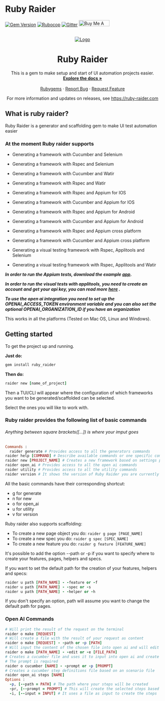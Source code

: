 # Ruby Raider

[![Gem Version](https://badge.fury.io/rb/ruby_raider.svg)](https://badge.fury.io/rb/ruby_raider)
[![Rubocop](https://github.com/RubyRaider/ruby_raider/actions/workflows/rspec.yml/badge.svg)](https://github.com/RubyRaider/ruby_raider/actions/workflows/rspec.yml)
[![Gitter](https://badges.gitter.im/RubyRaider/community.svg)](https://gitter.im/RubyRaider/community?utm_source=badge&utm_medium=badge&utm_campaign=pr-badge)
<a href="https://www.buymeacoffee.com/aguspe94" target="_blank"><img src="https://cdn.buymeacoffee.com/buttons/default-orange.png" alt="Buy Me A Coffee" height="20" width="100"></a>

<!-- PROJECT LOGO -->
<br />
<div align="center">
   <a href="https://github.com/RubyRaider/ruby_raider">
   <img src="https://rubyraiderdotcom.files.wordpress.com/2022/05/logo_transparent_background-1.png" alt="Logo">
   </a>
   <h1 align="center">Ruby Raider</h1>
   <p align="center">
      This is a gem to make setup and start of UI automation projects easier.
      <br />
      <a href="https://github.com/RubyRaider/ruby_raider#getting-started"><strong>Explore the docs »</strong></a>
      <br />
      <br />
      <a href="https://rubygems.org/gems/ruby_raider">Rubygems</a>
      ·
      <a href="https://github.com/RubyRaider/ruby_raider/issues">Report Bug</a>
      ·
      <a href="https://github.com/RubyRaider/ruby_raider/issues">Request Feature</a>
   </p>
   <p align="center"> For more information and updates on releases, see <a href="https://ruby-raider.com">https://ruby-raider.com</a></p>
</div>

## What is ruby raider?

Ruby Raider is a generator and scaffolding gem to make UI test automation easier

### At the moment Ruby raider supports

* Generating a framework with Cucumber and Selenium

* Generating a framework with Rspec and Selenium

* Generating a framework with Cucumber and Watir

* Generating a framework with Rspec and Watir

* Generating a framework with Rspec and Appium for IOS

* Generating a framework with Cucumber and Appium for IOS

* Generating a framework with Rspec and Appium for Android

* Generating a framework with Cucumber and Appium for Android

* Generating a framework with Rspec and Appium cross platform

* Generating a framework with Cucumber and Appium cross platform

* Generating a visual testing framework with Rspec, Applitools and Selenium

* Generating a visual testing framework with Rspec, Applitools and Watir

***In order to run the Appium tests, download the example [app](https://github.com/saucelabs/my-demo-app-rn).***

***In order to run the visual tests with applitools, you need to create an account and get your api key, you can read
more [here](https://applitools.com/docs/topics/overview/obtain-api-key.html#:~:text=If%20you%20already%20have%20an,Your%20key%20will%20be%20displayed.)
.***

***To use the open ai integration you need to set up the OPENAI_ACCESS_TOKEN environment variable and
you can also set the optional OPENAI_ORGANIZATION_ID if you have an organization***

This works in all the platforms (Tested on Mac OS, Linux and Windows).

## Getting started

To get the project up and running.

**Just do:**

```ruby
gem install ruby_raider
```

**Then do:**

```ruby
raider new [name_of_project]
```

Then a TUI/CLI will appear where the configuration of which frameworks you want to be generated/scaffolded can be
selected.

Select the ones you will like to work with.

### Ruby raider provides the following list of basic commands

###### Anything between square brackets([...]) is where your imput goes

```ruby
Commands :
  raider generate # Provides access to all the generators commands
raider help [COMMAND] # Describe available commands or one specific command
raider new [PROJECT_NAME] # Creates a new framework based on settings picked
raider open_ai # Provides access to all the open ai commands
raider utility # Provides access to all the utility commands
raider version # It shows the version of Ruby Raider you are currently using
```

All the basic commands have their corresponding shortcut:

* g for generate
* n for new
* o for open_ai
* u for utility
* v for version

Ruby raider also supports scaffolding:

* To create a new page object you do: ```raider g page [PAGE_NAME]```
* To create a new spec you do: ```raider g spec [SPEC_NAME]```
* To create a new feature you do: ```raider g feature [FEATURE_NAME]```

It's possible to add the option --path or -p if you want to specify where to create your features, pages, helpers and
specs.

If you want to set the default path for the creation of your features, helpers and specs:

```ruby
raider u path [PATH_NAME] - -feature or -f
raider u path [PATH_NAME] - -spec or -s
raider u path [PATH_NAME] - -helper or -h
```

If you don't specify an option, path will assume you want to change the default path for pages.

### Open AI Commands

```ruby
# Will print the result of the request on the terminal
raider o make [REQUEST]
# Will create a file with the result of your request as content
raider o make [REQUEST] - -path or -p [PATH]
# Will input the content of the chosen file into open ai and will edit it based on the result
raider o make [PATH_NAME] - -edit or -e [FILE_PATH]
# Creates a cucumber file and uses it to input into open ai and create a steps file
# The prompt is required
raider o cucumber [NAME] - -prompt or -p [PROMPT]
# Creates a cucumber step definitions file based on an scenario file
raider open_ai steps [NAME]
Options : 
  -p, [--path = PATH] # The path where your steps will be created
  -pr, [--prompt = PROMPT] # This will create the selected steps based on your prompt using open ai
  -i, [--input = INPUT] # It uses a file as input to create the steps

```
